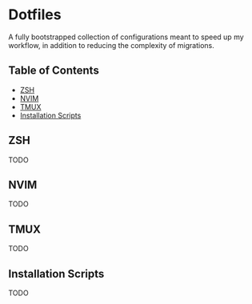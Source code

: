 # Dotfiles

A fully bootstrapped collection of configurations meant to speed up my workflow,
in addition to reducing the complexity of migrations.


## Table of Contents

- [ZSH](#zsh)
- [NVIM](#nvim)
- [TMUX](#tmux)
- [Installation Scripts](#installation-scripts)

## ZSH

TODO

## NVIM

TODO

## TMUX

TODO

## Installation Scripts

TODO
